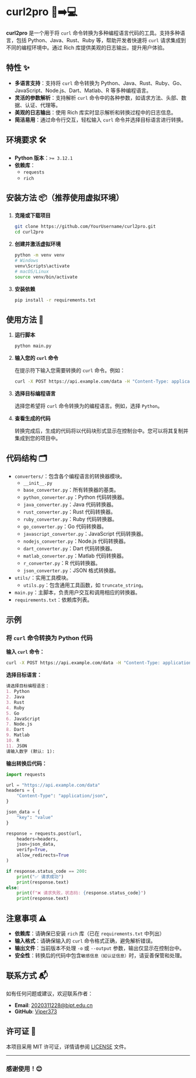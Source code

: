 # curl2pro 📡➡️💻

**curl2pro** 是一个用于将 `curl` 命令转换为多种编程语言代码的工具。支持多种语言，包括 Python、Java、Rust、Ruby 等，帮助开发者快速将 `curl` 请求集成到不同的编程环境中。通过 Rich 库提供美观的日志输出，提升用户体验。

## 特性 ✨

- **多语言支持**：支持将 `curl` 命令转换为 Python、Java、Rust、Ruby、Go、JavaScript、Node.js、Dart、Matlab、R 等多种编程语言。
- **灵活的参数解析**：支持解析 `curl` 命令中的各种参数，如请求方法、头部、数据、认证、代理等。
- **美观的日志输出**：使用 Rich 库实时显示解析和转换过程中的日志信息。
- **简洁易用**：通过命令行交互，轻松输入 `curl` 命令并选择目标语言进行转换。

## 环境要求 🛠️

- **Python 版本**：`>= 3.12.1`
- **依赖库**：
  - `requests`
  - `rich`

## 安装方法 📦（推荐使用虚拟环境）

1. **克隆或下载项目**

    ```bash
    git clone https://github.com/YourUsername/curl2pro.git
    cd curl2pro
    ```

2. **创建并激活虚拟环境**

    ```bash
    python -m venv venv
    # Windows
    venv\Scripts\activate
    # macOS/Linux
    source venv/bin/activate
    ```

3. **安装依赖**

    ```bash
    pip install -r requirements.txt
    ```

## 使用方法 📜

1. **运行脚本**

    ```bash
    python main.py
    ```

2. **输入您的 `curl` 命令**

    在提示符下输入您需要转换的 `curl` 命令。例如：

    ```bash
    curl -X POST https://api.example.com/data -H "Content-Type: application/json" -d '{"key":"value"}'
    ```

3. **选择目标编程语言**

    选择您希望将 `curl` 命令转换为的编程语言。例如，选择 `Python`。

4. **查看生成的代码**

    转换完成后，生成的代码将以代码块形式显示在控制台中。您可以将其复制并集成到您的项目中。

## 代码结构 🗂️

- `converters/`：包含各个编程语言的转换器模块。
  - `__init__.py`
  - `base_converter.py`：所有转换器的基类。
  - `python_converter.py`：Python 代码转换器。
  - `java_converter.py`：Java 代码转换器。
  - `rust_converter.py`：Rust 代码转换器。
  - `ruby_converter.py`：Ruby 代码转换器。
  - `go_converter.py`：Go 代码转换器。
  - `javascript_converter.py`：JavaScript 代码转换器。
  - `nodejs_converter.py`：Node.js 代码转换器。
  - `dart_converter.py`：Dart 代码转换器。
  - `matlab_converter.py`：Matlab 代码转换器。
  - `r_converter.py`：R 代码转换器。
  - `json_converter.py`：JSON 格式转换器。
- `utils/`：实用工具模块。
  - `utils.py`：包含通用工具函数，如 `truncate_string`。
- `main.py`：主脚本，负责用户交互和调用相应的转换器。
- `requirements.txt`：依赖库列表。

## 示例

### 将 `curl` 命令转换为 Python 代码

**输入 `curl` 命令：**

```bash
curl -X POST https://api.example.com/data -H "Content-Type: application/json" -d '{"key":"value"}'
```
**选择目标语言：**
```markdown
请选择目标编程语言：
1. Python
2. Java
3. Rust
4. Ruby
5. Go
6. JavaScript
7. Node.js
8. Dart
9. Matlab
10. R
11. JSON
请输入数字 (默认: 1):
```
**输出转换后代码：**
```python
import requests

url = "https://api.example.com/data"
headers = {
    "Content-Type": "application/json",
}

json_data = {
    "key": "value"
}

response = requests.post(url,
    headers=headers,
    json=json_data,
    verify=True,
    allow_redirects=True
)

if response.status_code == 200:
    print("✅ 请求成功")
    print(response.text)
else:
    print(f"❌ 请求失败，状态码: {response.status_code}")
    print(response.text)
```

## 注意事项 ⚠️

- **依赖库**：请确保已安装 `rich` 库（已在 `requirements.txt` 中列出）
- **输入格式**：请确保输入的 `curl` 命令格式正确，避免解析错误。
- **输出文件**：当前版本不处理 `-o` 或 `--output` 参数，输出仅显示在控制台中。
- **安全性**：转换后的代码中包含`敏感信息（如认证信息）`时，请妥善保管和处理。

## 联系方式 📬

如有任何问题或建议，欢迎联系作者：

- **Email**: 2020311228@bipt.edu.cn
- **GitHub**: [Viper373](https://github.com/Viper373)

## 许可证 📄

本项目采用 MIT 许可证，详情请参阅 [LICENSE](../LICENSE) 文件。

---

### 感谢使用！😊